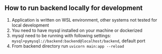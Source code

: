 ## How to run backend locally for development
1. Application is written on WSL environment, other systems not tested for local development
2. You need to have mysql installed on your machine or dockerized
3. mysql need to be running with following settings: `mysql+pymysql://backend:backend@localhost/backend`, default port
4. From backend directory run `uvicorn main:app --reload`
